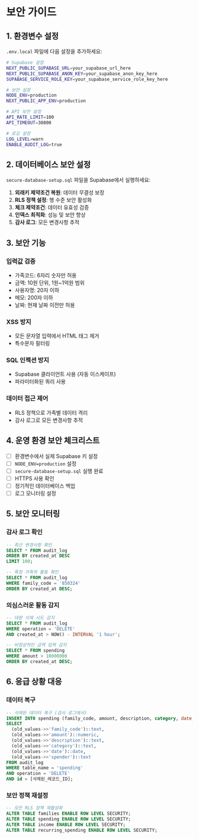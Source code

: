 # 보안 가이드

## 1. 환경변수 설정

`.env.local` 파일에 다음 설정을 추가하세요:

```bash
# Supabase 설정
NEXT_PUBLIC_SUPABASE_URL=your_supabase_url_here
NEXT_PUBLIC_SUPABASE_ANON_KEY=your_supabase_anon_key_here
SUPABASE_SERVICE_ROLE_KEY=your_supabase_service_role_key_here

# 보안 설정
NODE_ENV=production
NEXT_PUBLIC_APP_ENV=production

# API 보안 설정
API_RATE_LIMIT=100
API_TIMEOUT=30000

# 로깅 설정
LOG_LEVEL=warn
ENABLE_AUDIT_LOG=true
```

## 2. 데이터베이스 보안 설정

`secure-database-setup.sql` 파일을 Supabase에서 실행하세요:

1. **외래키 제약조건 복원**: 데이터 무결성 보장
2. **RLS 정책 설정**: 행 수준 보안 활성화
3. **체크 제약조건**: 데이터 유효성 검증
4. **인덱스 최적화**: 성능 및 보안 향상
5. **감사 로그**: 모든 변경사항 추적

## 3. 보안 기능

### 입력값 검증
- 가족코드: 6자리 숫자만 허용
- 금액: 10원 단위, 1원~1억원 범위
- 사용자명: 20자 이하
- 메모: 200자 이하
- 날짜: 현재 날짜 이전만 허용

### XSS 방지
- 모든 문자열 입력에서 HTML 태그 제거
- 특수문자 필터링

### SQL 인젝션 방지
- Supabase 클라이언트 사용 (자동 이스케이프)
- 파라미터화된 쿼리 사용

### 데이터 접근 제어
- RLS 정책으로 가족별 데이터 격리
- 감사 로그로 모든 변경사항 추적

## 4. 운영 환경 보안 체크리스트

- [ ] 환경변수에서 실제 Supabase 키 설정
- [ ] `NODE_ENV=production` 설정
- [ ] `secure-database-setup.sql` 실행 완료
- [ ] HTTPS 사용 확인
- [ ] 정기적인 데이터베이스 백업
- [ ] 로그 모니터링 설정

## 5. 보안 모니터링

### 감사 로그 확인
```sql
-- 최근 변경사항 확인
SELECT * FROM audit_log 
ORDER BY created_at DESC 
LIMIT 100;

-- 특정 가족의 활동 확인
SELECT * FROM audit_log 
WHERE family_code = '850324' 
ORDER BY created_at DESC;
```

### 의심스러운 활동 감지
```sql
-- 대량 삭제 시도 감지
SELECT * FROM audit_log 
WHERE operation = 'DELETE' 
AND created_at > NOW() - INTERVAL '1 hour';

-- 비정상적인 금액 입력 감지
SELECT * FROM spending 
WHERE amount > 10000000 
ORDER BY created_at DESC;
```

## 6. 응급 상황 대응

### 데이터 복구
```sql
-- 삭제된 데이터 복구 (감사 로그에서)
INSERT INTO spending (family_code, amount, description, category, date, spender)
SELECT 
  (old_values->>'family_code')::text,
  (old_values->>'amount')::numeric,
  (old_values->>'description')::text,
  (old_values->>'category')::text,
  (old_values->>'date')::date,
  (old_values->>'spender')::text
FROM audit_log 
WHERE table_name = 'spending' 
AND operation = 'DELETE' 
AND id = [삭제된_레코드_ID];
```

### 보안 정책 재설정
```sql
-- 모든 RLS 정책 재활성화
ALTER TABLE families ENABLE ROW LEVEL SECURITY;
ALTER TABLE spending ENABLE ROW LEVEL SECURITY;
ALTER TABLE income ENABLE ROW LEVEL SECURITY;
ALTER TABLE recurring_spending ENABLE ROW LEVEL SECURITY;
```
